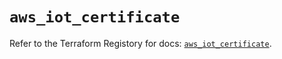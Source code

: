 # `aws_iot_certificate`

Refer to the Terraform Registory for docs: [`aws_iot_certificate`](https://registry.terraform.io/providers/hashicorp/aws/5.11.0/docs/resources/iot_certificate).

